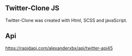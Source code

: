 ## Twitter-Clone JS

Twitter-Clone was created with Html, SCSS and javaScript.

## Api

https://rapidapi.com/alexanderxbx/api/twitter-api45